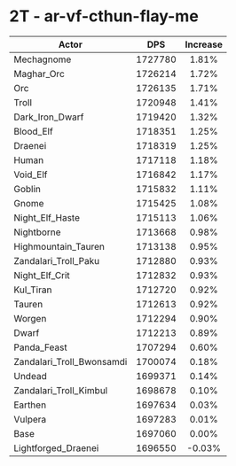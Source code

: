 # 2T - ar-vf-cthun-flay-me
| Actor | DPS | Increase |
|---|:---:|:---:|
|Mechagnome|1727780|1.81%|
|Maghar_Orc|1726214|1.72%|
|Orc|1726135|1.71%|
|Troll|1720948|1.41%|
|Dark_Iron_Dwarf|1719420|1.32%|
|Blood_Elf|1718351|1.25%|
|Draenei|1718319|1.25%|
|Human|1717118|1.18%|
|Void_Elf|1716842|1.17%|
|Goblin|1715832|1.11%|
|Gnome|1715425|1.08%|
|Night_Elf_Haste|1715113|1.06%|
|Nightborne|1713668|0.98%|
|Highmountain_Tauren|1713138|0.95%|
|Zandalari_Troll_Paku|1712880|0.93%|
|Night_Elf_Crit|1712832|0.93%|
|Kul_Tiran|1712720|0.92%|
|Tauren|1712613|0.92%|
|Worgen|1712294|0.90%|
|Dwarf|1712213|0.89%|
|Panda_Feast|1707294|0.60%|
|Zandalari_Troll_Bwonsamdi|1700074|0.18%|
|Undead|1699371|0.14%|
|Zandalari_Troll_Kimbul|1698678|0.10%|
|Earthen|1697634|0.03%|
|Vulpera|1697283|0.01%|
|Base|1697060|0.00%|
|Lightforged_Draenei|1696550|-0.03%|
